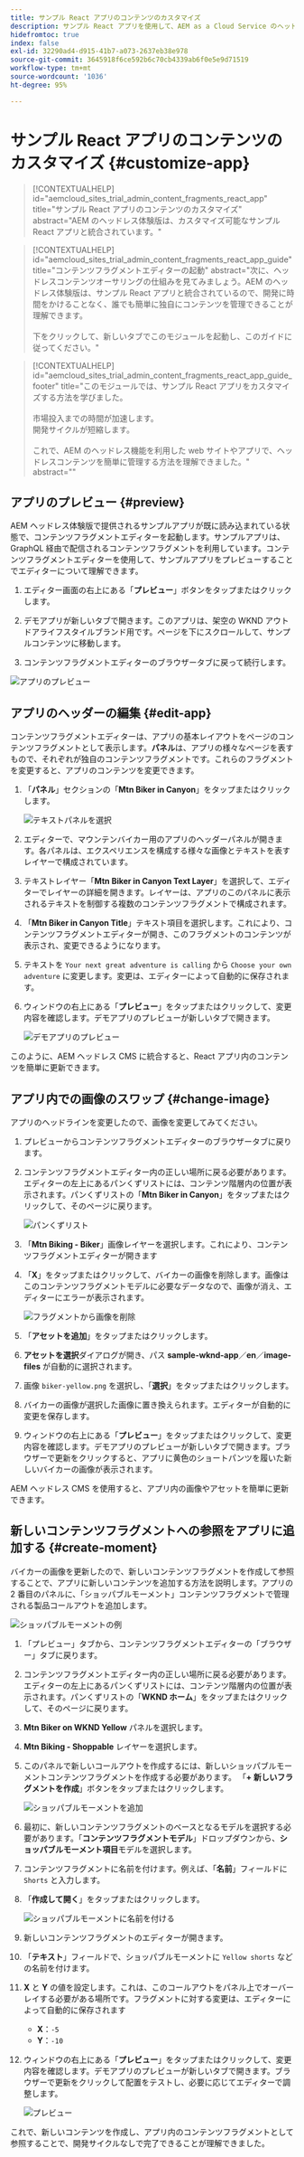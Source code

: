 ```yaml
---
title: サンプル React アプリのコンテンツのカスタマイズ
description: サンプル React アプリを使用して、AEM as a Cloud Service のヘッドレス機能セットを使用したコンテンツのカスタマイズ方法について説明します。
hidefromtoc: true
index: false
exl-id: 32290ad4-d915-41b7-a073-2637eb38e978
source-git-commit: 3645918f6ce592b6c70cb4339ab6f0e5e9d71519
workflow-type: tm+mt
source-wordcount: '1036'
ht-degree: 95%

---
```



# サンプル React アプリのコンテンツのカスタマイズ {#customize-app}

>[!CONTEXTUALHELP]
>id="aemcloud_sites_trial_admin_content_fragments_react_app"
>title="サンプル React アプリのコンテンツのカスタマイズ"
>abstract="AEM のヘッドレス体験版は、カスタマイズ可能なサンプル React アプリと統合されています。"

>[!CONTEXTUALHELP]
>id="aemcloud_sites_trial_admin_content_fragments_react_app_guide"
>title="コンテンツフラグメントエディターの起動"
>abstract="次に、ヘッドレスコンテンツオーサリングの仕組みを見てみましょう。AEM のヘッドレス体験版は、サンプル React アプリと統合されているので、開発に時間をかけることなく、誰でも簡単に独自にコンテンツを管理できることが理解できます。<br><br>下をクリックして、新しいタブでこのモジュールを起動し、このガイドに従ってください。"

>[!CONTEXTUALHELP]
>id="aemcloud_sites_trial_admin_content_fragments_react_app_guide_footer"
>title="このモジュールでは、サンプル React アプリをカスタマイズする方法を学びました。<br><br>市場投入までの時間が加速します。<br>開発サイクルが短縮します。<br><br>これで、AEM のヘッドレス機能を利用した web サイトやアプリで、ヘッドレスコンテンツを簡単に管理する方法を理解できました。"
>abstract=""

## アプリのプレビュー {#preview}

AEM ヘッドレス体験版で提供されるサンプルアプリが既に読み込まれている状態で、コンテンツフラグメントエディターを起動します。サンプルアプリは、GraphQL 経由で配信されるコンテンツフラグメントを利用しています。コンテンツフラグメントエディターを使用して、サンプルアプリをプレビューすることでエディターについて理解できます。

1. エディター画面の右上にある「**プレビュー**」ボタンをタップまたはクリックします。

1. デモアプリが新しいタブで開きます。このアプリは、架空の WKND アウトドアライフスタイルブランド用です。ページを下にスクロールして、サンプルコンテンツに移動します。

1. コンテンツフラグメントエディターのブラウザータブに戻って続行します。

![アプリのプレビュー](assets/do-not-localize/preview-app-1.png)

## アプリのヘッダーの編集 {#edit-app}

コンテンツフラグメントエディターは、アプリの基本レイアウトをページのコンテンツフラグメントとして表示します。**パネル**&#x200B;は、アプリの様々なページを表すもので、それぞれが独自のコンテンツフラグメントです。これらのフラグメントを変更すると、アプリのコンテンツを変更できます。

1. 「**パネル**」セクションの「**Mtn Biker in Canyon**」をタップまたはクリックします。

   ![テキストパネルを選択](assets/do-not-localize/edit-header-1.png)

1. エディターで、マウンテンバイカー用のアプリのヘッダーパネルが開きます。各パネルは、エクスペリエンスを構成する様々な画像とテキストを表すレイヤーで構成されています。

1. テキストレイヤー「**Mtn Biker in Canyon Text Layer**」を選択して、エディターでレイヤーの詳細を開きます。レイヤーは、アプリのこのパネルに表示されるテキストを制御する複数のコンテンツフラグメントで構成されます。

1. 「**Mtn Biker in Canyon Title**」テキスト項目を選択します。これにより、コンテンツフラグメントエディターが開き、このフラグメントのコンテンツが表示され、変更できるようになります。

1. テキストを `Your next great adventure is calling` から `Choose your own adventure` に変更します。変更は、エディターによって自動的に保存されます。

1. ウィンドウの右上にある「**プレビュー**」をタップまたはクリックして、変更内容を確認します。デモアプリのプレビューが新しいタブで開きます。

   ![デモアプリのプレビュー](assets/do-not-localize/edit-header-5-6.png)

このように、AEM ヘッドレス CMS に統合すると、React アプリ内のコンテンツを簡単に更新できます。

## アプリ内での画像のスワップ {#change-image}

アプリのヘッドラインを変更したので、画像を変更してみてください。

1. プレビューからコンテンツフラグメントエディターのブラウザータブに戻ります。

1. コンテンツフラグメントエディター内の正しい場所に戻る必要があります。エディターの左上にあるパンくずリストには、コンテンツ階層内の位置が表示されます。パンくずリストの「**Mtn Biker in Canyon**」をタップまたはクリックして、そのページに戻ります。

   ![パンくずリスト](assets/do-not-localize/swap-image-2.png)

1. 「**Mtn Biking - Biker**」画像レイヤーを選択します。これにより、コンテンツフラグメントエディターが開きます

1. 「**X**」をタップまたはクリックして、バイカーの画像を削除します。画像はこのコンテンツフラグメントモデルに必要なデータなので、画像が消え、エディターにエラーが表示されます。

   ![フラグメントから画像を削除](assets/do-not-localize/swap-image-4.png)

1. 「**アセットを追加**」をタップまたはクリックします。

1. **アセットを選択**&#x200B;ダイアログが開き、パス **sample-wknd-app**／**en**／**image-files** が自動的に選択されます。

1. 画像 `biker-yellow.png` を選択し、「**選択**」をタップまたはクリックします。

1. バイカーの画像が選択した画像に置き換えられます。エディターが自動的に変更を保存します。

1. ウィンドウの右上にある「**プレビュー**」をタップまたはクリックして、変更内容を確認します。デモアプリのプレビューが新しいタブで開きます。ブラウザーで更新をクリックすると、アプリに黄色のショートパンツを履いた新しいバイカーの画像が表示されます。

AEM ヘッドレス CMS を使用すると、アプリ内の画像やアセットを簡単に更新できます。

## 新しいコンテンツフラグメントへの参照をアプリに追加する {#create-moment}

バイカーの画像を更新したので、新しいコンテンツフラグメントを作成して参照することで、アプリに新しいコンテンツを追加する方法を説明します。アプリの 2 番目のパネルに、「ショッパブルモーメント」コンテンツフラグメントで管理される製品コールアウトを追加します。

![ショッパブルモーメントの例](assets/do-not-localize/example-shoppable-moment.png)

1. 「プレビュー」タブから、コンテンツフラグメントエディターの「ブラウザー」タブに戻ります。

1. コンテンツフラグメントエディター内の正しい場所に戻る必要があります。エディターの左上にあるパンくずリストには、コンテンツ階層内の位置が表示されます。パンくずリストの「**WKND ホーム**」をタップまたはクリックして、そのページに戻ります。

1. **Mtn Biker on WKND Yellow** パネルを選択します。

1. **Mtn Biking - Shoppable** レイヤーを選択します。

1. このパネルで新しいコールアウトを作成するには、新しいショッパブルモーメントコンテンツフラグメントを作成する必要があります。 「**+ 新しいフラグメントを作成**」ボタンをタップまたはクリックします。

   ![ショッパブルモーメントを追加](assets/do-not-localize/add-reference-1-5.png)

1. 最初に、新しいコンテンツフラグメントのベースとなるモデルを選択する必要があります。「**コンテンツフラグメントモデル**」ドロップダウンから、**ショッパブルモーメント項目**&#x200B;モデルを選択します。

1. コンテンツフラグメントに名前を付けます。例えば、「**名前**」フィールドに `Shorts` と入力します。

1. 「**作成して開く**」をタップまたはクリックします。

   ![ショッパブルモーメントに名前を付ける](assets/do-not-localize/add-reference-6-7-8.png)

1. 新しいコンテンツフラグメントのエディターが開きます。

1. 「**テキスト**」フィールドで、ショッパブルモーメントに `Yellow shorts` などの名前を付けます。

1. **X** と **Y** の値を設定します。これは、このコールアウトをパネル上でオーバーレイする必要がある場所です。フラグメントに対する変更は、エディターによって自動的に保存されます

   * **X**：`-5`
   * **Y**：`-10`

1. ウィンドウの右上にある「**プレビュー**」をタップまたはクリックして、変更内容を確認します。デモアプリのプレビューが新しいタブで開きます。ブラウザーで更新をクリックして配置をテストし、必要に応じてエディターで調整します。

   ![プレビュー](assets/do-not-localize/add-reference-10-11-12.png)

これで、新しいコンテンツを作成し、アプリ内のコンテンツフラグメントとして参照することで、開発サイクルなしで完了できることが理解できました。
